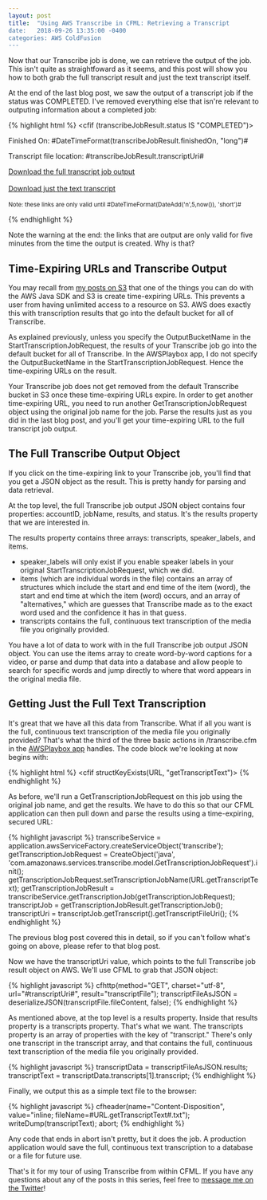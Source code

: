 ```yaml
---
layout: post
title:  "Using AWS Transcribe in CFML: Retrieving a Transcript
date:   2018-09-26 13:35:00 -0400
categories: AWS ColdFusion
---
```

Now that our Transcribe job is done, we can retrieve the output of the job. This isn't quite as straightfoward as it seems, and this post will show you how to both grab the full transcript result and just the text transcript itself.

At the end of the last blog post, we saw the output of a transcript job if the status was COMPLETED. I've removed everything else that isn're relevant to outputing information about a completed job:

{% highlight html %}
  <cfif (transcribeJobResult.status IS "COMPLETED")>
    <p>Finished On: #DateTimeFormat(transcribeJobResult.finishedOn, "long")#</p>
    <p>Transcript file location: #transcribeJobResult.transcriptUri#</p>
    <p><a href="#transcribeJobResult.transcriptUri#" download>Download the full transcript job output</a>
    <br/><br/><a href="transcribe.cfm?getTranscriptText=#transcribeJobResult.jobName#" download>Download just the text transcript</a>
    <br/><br/><small>Note: these links are only valid until #DateTimeFormat(DateAdd('n',5,now()), 'short')#</small></p>
{% endhighlight %}

Note the warning at the end: the links that are output are only valid for five minutes from the time the output is created. Why is that?

## Time-Expiring URLs and Transcribe Output

You may recall from [my posts on S3](https://brianklaas.net/aws/coldfusion/2018/05/26/Using-Simple-Storage-Service-in-CFML-Part-2.html) that one of the things you can do with the AWS Java SDK and S3 is create time-expiring URLs. This prevents a user from having unlimited access to a resource on S3. AWS does exactly this with transcription results that go into the default bucket for all of Transcribe. 

As explained previously, unless you specify the OutputBucketName in the StartTranscriptionJobRequest, the results of your Transcribe job go into the default bucket for all of Transcribe. In the AWSPlaybox app, I do not specify the OutputBucketName in the StartTranscriptionJobRequest. Hence the time-expiring URLs on the result.

Your Transcribe job does not get removed from the default Transcribe bucket in S3 once these time-expiring URLs expire. In order to get another time-expiring URL, you need to run another GetTranscriptionJobRequest object using the original job name for the job. Parse the results just as you did in the last blog post, and you'll get your time-expiring URL to the full transcript job output.

## The Full Transcribe Output Object

If you click on the time-expiring link to your Transcribe job, you'll find that you get a JSON object as the result. This is pretty handy for parsing and data retrieval.

At the top level, the full Transcribe job output JSON object contains four properties: accountID, jobName, results, and status. It's the results property that we are interested in.

The results property contains three arrays: transcripts, speaker_labels, and items.

- speaker_labels will only exist if you enable speaker labels in your original StartTranscriptionJobRequest, which we did.
- items (which are individual words in the file) contains an array of structures which include the start and end time of the item (word), the start and end time at which the item (word) occurs, and an array of "alternatives," which are guesses that Transcribe made as to the exact word used and the confidence it has in that guess.
- transcripts contains the full, continuous text transcription of the media file you originally provided.

You have a lot of data to work with in the full Transcribe job output JSON object. You can use the items array to create word-by-word captions for a video, or parse and dump that data into a database and allow people to search for specific words and jump directly to where that word appears in the original media file.

## Getting Just the Full Text Transcription

It's great that we have all this data from Transcribe. What if all you want is the full, continuous text transcription of the media file you originally provided? That's what the third of the three basic actions in /transcribe.cfm in the [AWSPlaybox app](https://github.com/brianklaas/awsPlaybox) handles. The code block we're looking at now begins with:

{% highlight html %}
<cfif structKeyExists(URL, "getTranscriptText")>
{% endhighlight %}

As before, we'll run a GetTranscriptionJobRequest on this job using the original job name, and get the results. We have to do this so that our CFML application can then pull down and parse the results using a time-expiring, secured URL:

{% highlight javascript %}
transcribeService = application.awsServiceFactory.createServiceObject('transcribe');
getTranscriptionJobRequest = CreateObject('java', 'com.amazonaws.services.transcribe.model.GetTranscriptionJobRequest').init();
getTranscriptionJobRequest.setTranscriptionJobName(URL.getTranscriptText);
getTranscriptionJobResult = transcribeService.getTranscriptionJob(getTranscriptionJobRequest);
transcriptJob = getTranscriptionJobResult.getTranscriptionJob();
transcriptUri = transcriptJob.getTranscript().getTranscriptFileUri();
{% endhighlight %}

The previous blog post covered this in detail, so if you can't follow what's going on above, please refer to that blog post.

Now we have the transcriptUri value, which points to the full Transcribe job result object on AWS. We'll use CFML to grab that JSON object:

{% highlight javascript %}
cfhttp(method="GET", charset="utf-8", url="#transcriptUri#", result="transcriptFile");
transcriptFileAsJSON = deserializeJSON(transcriptFile.fileContent, false);
{% endhighlight %}

As mentioned above, at the top level is a results property. Inside that results property is a transcripts property. That's what we want. The transcripts property is an array of properties with the key of "transcript." There's only one transcript in the transcript array, and that contains the full, continuous text transcription of the media file you originally provided.

{% highlight javascript %}
transcriptData = transcriptFileAsJSON.results;
transcriptText = transcriptData.transcripts[1].transcript;
{% endhighlight %}

Finally, we output this as a simple text file to the browser:

{% highlight javascript %}
cfheader(name="Content-Disposition", value="inline; fileName=#URL.getTranscriptText#.txt");
writeDump(transcriptText);
abort;
{% endhighlight %}

Any code that ends in abort isn't pretty, but it does the job. A production application would save the full, continuous text transcription to a database or a file for future use.

That's it for my tour of using Transcribe from within CFML. If you have any questions about any of the posts in this series, feel free to <a href="https://twitter.com/brian_klaas">message me on the Twitter</a>!